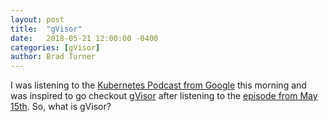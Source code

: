 ```yaml
---
layout: post
title:  "gVisor"
date:   2018-05-21 12:00:00 -0400
categories: [gVisor]
author: Brad Turner
---
```


I was listening to the [Kubernetes Podcast from Google] this morning and was inspired to go checkout [gVisor] after listening to the [episode from May 15th].  So, what is gVisor?

[Kubernetes Podcast from Google]: https://play.google.com/music/m/I7y6dcw7rt2phdnu32tfsqjfqha?t=Kubernetes_Podcast_from_Google
[gVisor]: https://github.com/google/gvisor
[episode from May 15th]: https://play.google.com/music/m/Dewp76xo6zv44e2tcjkrqqalwbe?t=gVisor_with_Nicolas_Lacasse_and_Yoshi_Tamura-Kubernetes_Podcast_from_Google
